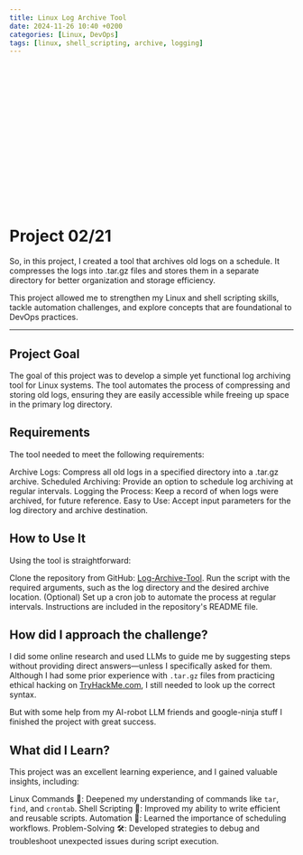 ```yaml
---
title: Linux Log Archive Tool
date: 2024-11-26 10:40 +0200
categories: [Linux, DevOps]
tags: [linux, shell_scripting, archive, logging]
---
```


<div style="background-image: url('https://images.unsplash.com/photo-1714846201670-1c5721196c7a?q=80&w=2574&auto=format&fit=crop&ixlib=rb-4.0.3&ixid=M3wxMjA3fDB8MHxwaG90by1wYWdlfHx8fGVufDB8fHx8fA%3D%3D');
            background-size: cover;
            background-position: center;
            width: 100%;
            height: 250px;">

</div>
 
# Project 02/21
So, in this project, I created a tool that archives old logs on a schedule. It compresses the logs into .tar.gz files and stores them in a separate directory for better organization and storage efficiency.

This project allowed me to strengthen my Linux and shell scripting skills, tackle automation challenges, and explore concepts that are foundational to DevOps practices.


---

## Project Goal
The goal of this project was to develop a simple yet functional log archiving tool for Linux systems. The tool automates the process of compressing and storing old logs, ensuring they are easily accessible while freeing up space in the primary log directory.


## Requirements
The tool needed to meet the following requirements:

Archive Logs: Compress all old logs in a specified directory into a .tar.gz archive.
Scheduled Archiving: Provide an option to schedule log archiving at regular intervals.
Logging the Process: Keep a record of when logs were archived, for future reference.
Easy to Use: Accept input parameters for the log directory and archive destination.

## How to Use It
Using the tool is straightforward:

Clone the repository from GitHub: [Log-Archive-Tool](https://github.com/madebydawid/Log-Archive-Tool).
Run the script with the required arguments, such as the log directory and the desired archive location.
(Optional) Set up a cron job to automate the process at regular intervals. Instructions are included in the repository's README file.

## How did I approach the challenge?
I did some online research and used LLMs to guide me by suggesting steps without providing direct answers—unless I specifically asked for them.
Although I had some prior experience with ``.tar.gz`` files from practicing ethical hacking on [TryHackMe.com](www.tryhackme.com), I still needed to look up the correct syntax.

But with some help from my AI-robot LLM friends and google-ninja stuff I finished the project with great success.

## What did I Learn?
This project was an excellent learning experience, and I gained valuable insights, including:

Linux Commands 🐧: Deepened my understanding of commands like ``tar``, ``find``, and ``crontab``.
Shell Scripting 📜: Improved my ability to write efficient and reusable scripts.
Automation 🤖: Learned the importance of scheduling workflows.
Problem-Solving 🛠️: Developed strategies to debug and troubleshoot unexpected issues during script execution.
